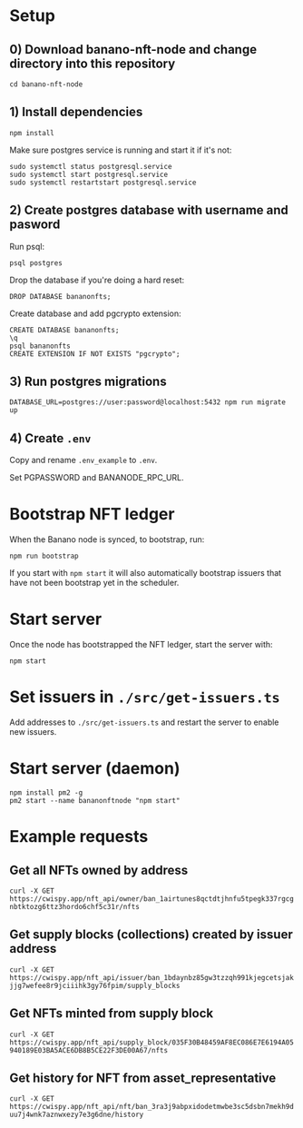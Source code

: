 
# Setup

## 0) Download banano-nft-node and change directory into this repository

```
cd banano-nft-node
```


## 1) Install dependencies

```
npm install
```



Make sure postgres service is running and start it if it's not:
```
sudo systemctl status postgresql.service
sudo systemctl start postgresql.service
sudo systemctl restartstart postgresql.service
```


## 2) Create postgres database with username and pasword



Run psql:
```
psql postgres
```

Drop the database if you're doing a hard reset:

```
DROP DATABASE bananonfts;
```

Create database and add pgcrypto extension:
```
CREATE DATABASE bananonfts;
\q
psql bananonfts
CREATE EXTENSION IF NOT EXISTS "pgcrypto";
```


## 3) Run postgres migrations

```
DATABASE_URL=postgres://user:password@localhost:5432 npm run migrate up
```


## 4) Create `.env`

Copy and rename `.env_example` to `.env`.

Set PGPASSWORD and BANANODE_RPC_URL.

# Bootstrap NFT ledger

When the Banano node is synced, to bootstrap, run:

```
npm run bootstrap
```

If you start with `npm start` it will also automatically bootstrap issuers that have not been bootstrap yet in the scheduler.

# Start server

Once the node has bootstrapped the NFT ledger, start the server with:

```
npm start
```

# Set issuers in `./src/get-issuers.ts`

Add addresses to `./src/get-issuers.ts` and restart the server to enable new issuers.

# Start server (daemon)

```
npm install pm2 -g
pm2 start --name bananonftnode "npm start"
```

# Example requests

## Get all NFTs owned by address

`curl -X GET https://cwispy.app/nft_api/owner/ban_1airtunes8qctdtjhnfu5tpegk337rgcgnbtktozg6ttz3hordo6chf5c31r/nfts`

## Get supply blocks (collections) created by issuer address

`curl -X GET https://cwispy.app/nft_api/issuer/ban_1bdaynbz85gw3tzzqh991kjegcetsjakjjg7wefee8r9jciiihk3gy76fpim/supply_blocks`


## Get NFTs minted from supply block

`curl -X GET https://cwispy.app/nft_api/supply_block/035F30B48459AF8EC086E7E6194A05940189E03BA5ACE6DB8B5CE22F3DE00A67/nfts`

## Get history for NFT from asset_representative
`curl -X GET https://cwispy.app/nft_api/nft/ban_3ra3j9abpxidodetmwbe3sc5dsbn7mekh9duu7j4wnk7aznwxezy7e3g6dne/history`
